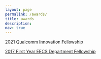 ```yaml
---
layout: page
permalink: /awards/
title: awards
description: 
nav: true
---
```


[2021 Qualcomm Innovation Fellowship](https://www.qualcomm.com/research/research/university-relations/innovation-fellowship/2021-north-america)

[2017 First Year EECS Department Fellowship](https://eecs.berkeley.edu/academics/graduate/fellowships#dept)
